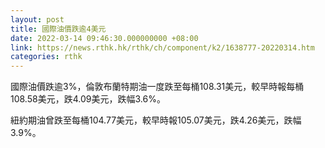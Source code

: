 ```yaml
---
layout: post
title: 國際油價跌逾4美元
date: 2022-03-14 09:46:30.000000000 +08:00
link: https://news.rthk.hk/rthk/ch/component/k2/1638777-20220314.htm
categories: rthk
---
```


國際油價跌逾3%，倫敦布蘭特期油一度跌至每桶108.31美元，較早時報每桶108.58美元，跌4.09美元，跌幅3.6%。

紐約期油曾跌至每桶104.77美元，較早時報105.07美元，跌4.26美元，跌幅3.9%。

